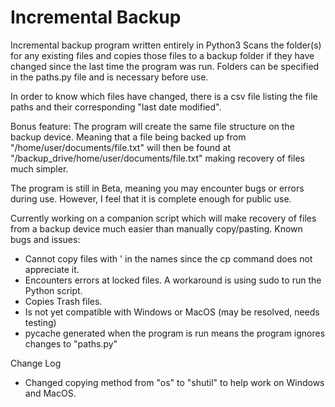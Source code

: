# Incremental Backup

Incremental backup program written entirely in Python3
Scans the folder(s) for any existing files and copies those files to a backup folder if they have changed since the last time the program was run. Folders can be specified in the paths.py file and is necessary before use.

In order to know which files have changed, there is a csv file listing the file paths and their corresponding "last date modified".

Bonus feature: The program will create the same file structure on the backup device. Meaning that a file being backed up from "/home/user/documents/file.txt" will then be found at "/backup_drive/home/user/documents/file.txt" making recovery of files much simpler. 

The program is still in Beta, meaning you may encounter bugs or errors during use. However, I feel that it is complete enough for public use.


Currently working on a companion script which will make recovery of files from a backup device much easier than manually copy/pasting.
Known bugs and issues:
  - Cannot copy files with ' in the names since the cp command does not appreciate it.
  - Encounters errors at locked files. A workaround is using sudo to run the Python script.
  - Copies Trash files.
  - Is not yet compatible with Windows or MacOS (may be resolved, needs testing)
  - pycache generated when the program is run means the program ignores changes to "paths.py"


Change Log
  - Changed copying method from "os" to "shutil" to help work on Windows and MacOS.
